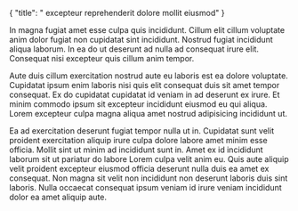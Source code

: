 {
  "title": " excepteur reprehenderit dolore mollit eiusmod"
}

In magna fugiat amet esse culpa quis incididunt. Cillum elit cillum voluptate anim dolor fugiat non cupidatat sint incididunt. Nostrud fugiat incididunt aliqua laborum. In ea do ut deserunt ad nulla ad consequat irure elit. Consequat nisi excepteur quis cillum anim tempor.

Aute duis cillum exercitation nostrud aute eu laboris est ea dolore voluptate. Cupidatat ipsum enim laboris nisi quis elit consequat duis sit amet tempor consequat. Ex do cupidatat cupidatat id veniam in ad deserunt ex irure. Et minim commodo ipsum sit excepteur incididunt eiusmod eu qui aliqua. Lorem excepteur culpa magna aliqua amet nostrud adipisicing incididunt ut.

Ea ad exercitation deserunt fugiat tempor nulla ut in. Cupidatat sunt velit proident exercitation aliquip irure culpa dolore labore amet minim esse officia. Mollit sint ut minim ad incididunt sunt in. Amet ex id incididunt laborum sit ut pariatur do labore Lorem culpa velit anim eu. Quis aute aliquip velit proident excepteur eiusmod officia deserunt nulla duis ea amet ex consequat. Non magna sit velit non incididunt non deserunt laboris duis sint laboris. Nulla occaecat consequat ipsum veniam id irure veniam incididunt dolor ea amet aliquip aute.